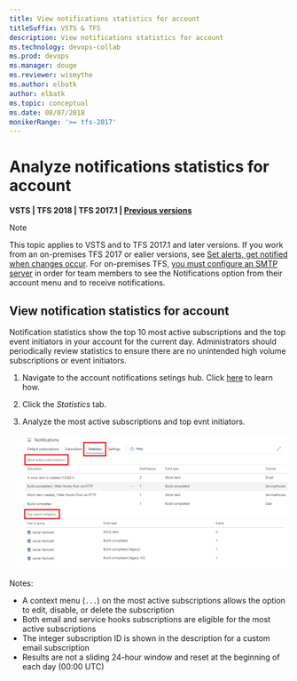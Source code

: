 ```yaml
---
title: View notifications statistics for account
titleSuffix: VSTS & TFS 
description: View notifications statistics for account
ms.technology: devops-collab
ms.prod: devops
ms.manager: douge
ms.reviewer: wismythe
ms.author: elbatk
author: elbatk
ms.topic: conceptual
ms.date: 08/07/2018
monikerRange: '>= tfs-2017'
---
```


# Analyze notifications statistics for account

<b>VSTS | TFS 2018 | TFS 2017.1 | [Previous versions](../work/track/alerts-and-notifications.md)</b> 

> [!NOTE]  
> This topic applies to VSTS and to TFS 2017.1 and later versions. If you work from an on-premises TFS 2017 or ealier versions, see [Set alerts, get notified when changes occur](../work/track/alerts-and-notifications.md). For on-premises TFS, [you must configure an SMTP server](/tfs/server/admin/setup-customize-alerts) in order for team members to see the Notifications option from their account menu and to receive notifications.

## View notification statistics for account
Notification statistics show the top 10 most active subscriptions and the top event initiators in your account for the current day.  Administrators should periodically review statistics to ensure there are no unintended high volume subscriptions or event initiators.

1. Navigate to the account notifications setings hub.  Click [here](navigating-the-ux.md#navigating-to-the-account-level-notification-hub) to learn how.
1. Click the *Statistics* tab.
1. Analyze the most active subscriptions and top evnt initiators.

    ![Account notification settings delivery option](_img/view-account-notification-stats.png)

Notes:
* A context menu (`...`) on the most active subscriptions allows the option to edit, disable, or delete the subscription
* Both email and service hooks subscriptions are eligible for the most active subscriptions
* The integer subscription ID is shown in the description for a custom email subscription
* Results are not a sliding 24-hour window and reset at the beginning of each day (00:00 UTC)